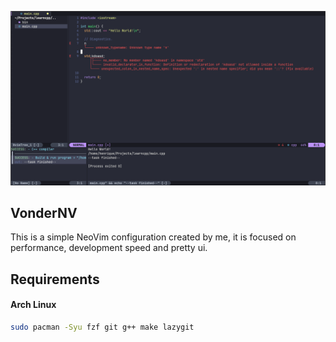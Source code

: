 <p align="center">
  <img src="https://github.com/devdimer/VonderNV/blob/main/neovim.png" />
</p>

## VonderNV
This is a simple NeoVim configuration created by me, it is focused on performance, development speed and pretty ui.

## Requirements
#### Arch Linux
```sh
sudo pacman -Syu fzf git g++ make lazygit
```
